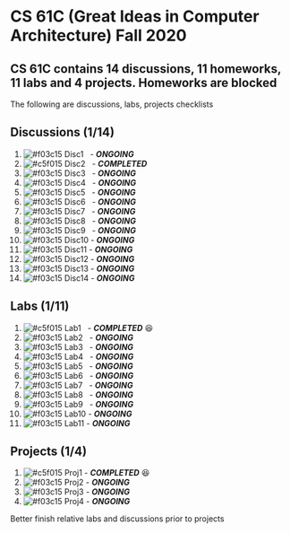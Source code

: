 # CS 61C (Great Ideas in Computer Architecture)  Fall 2020 

## CS 61C contains 14 discussions, 11 homeworks, 11 labs and 4 projects. Homeworks are blocked 

The following are discussions, labs, projects checklists

## Discussions (1/14)
1. ![#f03c15](https://placehold.co/15x15/f03c15/f03c15.png) Disc1 &nbsp; - ***ONGOING***
1. ![#c5f015](https://placehold.co/15x15/c5f015/c5f015.png) Disc2 &nbsp;  - ***COMPLETED***
1. ![#f03c15](https://placehold.co/15x15/f03c15/f03c15.png) Disc3 &nbsp;  - ***ONGOING***
1. ![#f03c15](https://placehold.co/15x15/f03c15/f03c15.png) Disc4 &nbsp;  - ***ONGOING***
1. ![#f03c15](https://placehold.co/15x15/f03c15/f03c15.png) Disc5 &nbsp;  - ***ONGOING***
1. ![#f03c15](https://placehold.co/15x15/f03c15/f03c15.png) Disc6 &nbsp;  - ***ONGOING***
1. ![#f03c15](https://placehold.co/15x15/f03c15/f03c15.png) Disc7 &nbsp;  - ***ONGOING***
1. ![#f03c15](https://placehold.co/15x15/f03c15/f03c15.png) Disc8 &nbsp;  - ***ONGOING***
1. ![#f03c15](https://placehold.co/15x15/f03c15/f03c15.png) Disc9 &nbsp; - ***ONGOING***
1. ![#f03c15](https://placehold.co/15x15/f03c15/f03c15.png) Disc10 - ***ONGOING***
1. ![#f03c15](https://placehold.co/15x15/f03c15/f03c15.png) Disc11 - ***ONGOING***
1. ![#f03c15](https://placehold.co/15x15/f03c15/f03c15.png) Disc12 - ***ONGOING***
1. ![#f03c15](https://placehold.co/15x15/f03c15/f03c15.png) Disc13 - ***ONGOING***
1. ![#f03c15](https://placehold.co/15x15/f03c15/f03c15.png) Disc14 - ***ONGOING***

## Labs (1/11)
1. ![#c5f015](https://placehold.co/15x15/c5f015/c5f015.png) Lab1 &nbsp;  - ***COMPLETED***  😆
1. ![#f03c15](https://placehold.co/15x15/f03c15/f03c15.png) Lab2 &nbsp;  - ***ONGOING***
1. ![#f03c15](https://placehold.co/15x15/f03c15/f03c15.png) Lab3 &nbsp;  - ***ONGOING***
1. ![#f03c15](https://placehold.co/15x15/f03c15/f03c15.png) Lab4 &nbsp;  - ***ONGOING***
1. ![#f03c15](https://placehold.co/15x15/f03c15/f03c15.png) Lab5 &nbsp;  - ***ONGOING***
1. ![#f03c15](https://placehold.co/15x15/f03c15/f03c15.png) Lab6 &nbsp;  - ***ONGOING***
1. ![#f03c15](https://placehold.co/15x15/f03c15/f03c15.png) Lab7 &nbsp;  - ***ONGOING***
1. ![#f03c15](https://placehold.co/15x15/f03c15/f03c15.png) Lab8 &nbsp;  - ***ONGOING***
1. ![#f03c15](https://placehold.co/15x15/f03c15/f03c15.png) Lab9 &nbsp;  - ***ONGOING***
1. ![#f03c15](https://placehold.co/15x15/f03c15/f03c15.png) Lab10 - ***ONGOING***
1. ![#f03c15](https://placehold.co/15x15/f03c15/f03c15.png) Lab11 - ***ONGOING***

## Projects (1/4)
1. ![#c5f015](https://placehold.co/15x15/c5f015/c5f015.png) Proj1 - ***COMPLETED*** 😆
1. ![#f03c15](https://placehold.co/15x15/f03c15/f03c15.png) Proj2 - ***ONGOING***
1. ![#f03c15](https://placehold.co/15x15/f03c15/f03c15.png) Proj3 - ***ONGOING***
1. ![#f03c15](https://placehold.co/15x15/f03c15/f03c15.png) Proj4 - ***ONGOING***

Better finish relative labs and discussions prior to projects